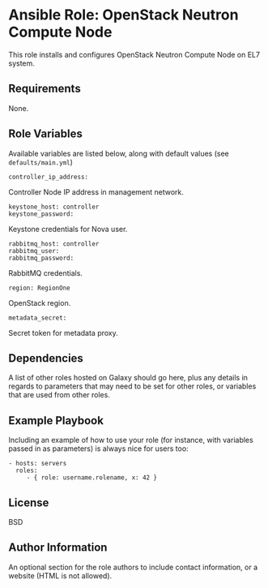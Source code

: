 Ansible Role: OpenStack Neutron Compute Node
=========

This role installs and configures OpenStack Neutron Compute Node on EL7 system.

Requirements
------------

None.

Role Variables
--------------

Available variables are listed below, along with default values (see `defaults/main.yml`)

    controller_ip_address:

Controller Node IP address in management network.

    keystone_host: controller
    keystone_password:

Keystone credentials for Nova user.

    rabbitmq_host: controller
    rabbitmq_user:
    rabbitmq_password:

RabbitMQ credentials.

    region: RegionOne

OpenStack region.

    metadata_secret:

Secret token for metadata proxy.

Dependencies
------------

A list of other roles hosted on Galaxy should go here, plus any details in regards to parameters that may need to be set for other roles, or variables that are used from other roles.

Example Playbook
----------------

Including an example of how to use your role (for instance, with variables passed in as parameters) is always nice for users too:

    - hosts: servers
      roles:
         - { role: username.rolename, x: 42 }

License
-------

BSD

Author Information
------------------

An optional section for the role authors to include contact information, or a website (HTML is not allowed).
